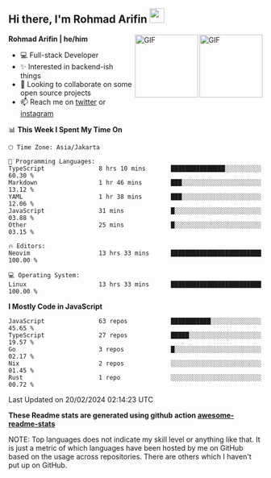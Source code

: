 ## Hi there, I'm Rohmad Arifin <img src="https://github.com/TheDudeThatCode/TheDudeThatCode/blob/master/Assets/Hi.gif" width="29px">

<img align="right" alt="GIF" height="125px" src="https://i.giphy.com/media/LMt9638dO8dftAjtco/200.webp" />
<img align="right" alt="GIF" height="125px" src="https://media3.giphy.com/media/ln7z2eWriiQAllfVcn/200w.webp" />

**Rohmad Arifin | he/him**

- 💻 Full-stack Developer
- ✨ Interested in backend-ish things
- 👯 Looking to collaborate on some open source projects
- 📫 Reach me on [twitter](https://twitter.com/arifinoid) or [instagram](https://instagram.com/arifinoid)

<!--
**arifinoid/arifinoid** is a ✨ _special_ ✨ repository because its `README.md` (this file) appears on your GitHub profile.

Here are some ideas to get you started:

- 🔭 I’m currently working on ...
- 🌱 I’m currently learning ...
- 👯 I’m looking to collaborate on ...
- 🤔 I’m looking for help with ...
- 💬 Ask me about ...
- 📫 How to reach me: ...
- 😄 Pronouns: ...
- ⚡ Fun fact: ...
-->

<!--START_SECTION:waka-->
📊 **This Week I Spent My Time On** 

```text
🕑︎ Time Zone: Asia/Jakarta

💬 Programming Languages: 
TypeScript               8 hrs 10 mins       ███████████████░░░░░░░░░░   60.30 % 
Markdown                 1 hr 46 mins        ███░░░░░░░░░░░░░░░░░░░░░░   13.12 % 
YAML                     1 hr 38 mins        ███░░░░░░░░░░░░░░░░░░░░░░   12.06 % 
JavaScript               31 mins             █░░░░░░░░░░░░░░░░░░░░░░░░   03.88 % 
Other                    25 mins             █░░░░░░░░░░░░░░░░░░░░░░░░   03.15 % 

🔥 Editors: 
Neovim                   13 hrs 33 mins      █████████████████████████   100.00 % 

💻 Operating System: 
Linux                    13 hrs 33 mins      █████████████████████████   100.00 % 
```

**I Mostly Code in JavaScript** 

```text
JavaScript               63 repos            ███████████░░░░░░░░░░░░░░   45.65 % 
TypeScript               27 repos            █████░░░░░░░░░░░░░░░░░░░░   19.57 % 
Go                       3 repos             █░░░░░░░░░░░░░░░░░░░░░░░░   02.17 % 
Nix                      2 repos             ░░░░░░░░░░░░░░░░░░░░░░░░░   01.45 % 
Rust                     1 repo              ░░░░░░░░░░░░░░░░░░░░░░░░░   00.72 % 
```




 Last Updated on 20/02/2024 02:14:23 UTC
<!--END_SECTION:waka-->

**These Readme stats are generated using github action [awesome-readme-stats](https://github.com/anmol098/waka-readme-stats)**

NOTE: Top languages does not indicate my skill level or anything like that. It is just a metric of which languages have been hosted by me on GitHub based on the usage across repositories. There are others which I haven't put up on GitHub.

